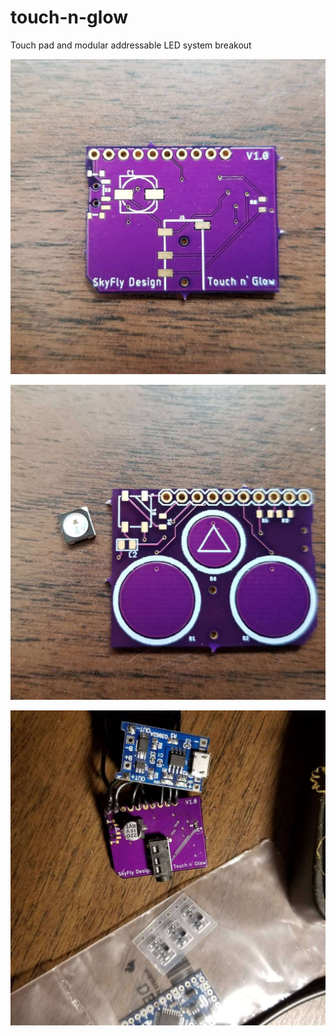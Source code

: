 # touch-n-glow

Touch pad and modular addressable LED system breakout


![alt text][pcb-bottom]

![alt text][pcb-top]

![alt text][pcb-assembled]

[pcb-bottom]: https://github.com/skyfly200/touch-n-glow/blob/master/IMG_20191026_140133_855.jpg?raw=true "PCB Bottom"
[pcb-top]: https://github.com/skyfly200/touch-n-glow/blob/master/IMG_20191026_140133_859.jpg?raw=true "PCB Top"
[pcb-assembled]: https://github.com/skyfly200/touch-n-glow/blob/master/IMG_20191026_140133_872.jpg?raw=true "PCB Assembled"

